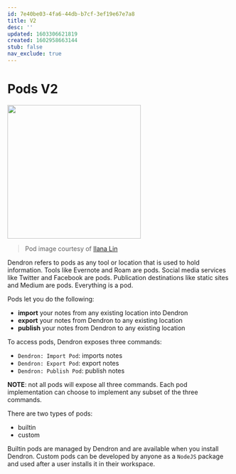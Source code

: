 ```yaml
---
id: 7e40be03-4fa6-44db-b7cf-3ef19e67e7a8
title: V2
desc: ''
updated: 1603306621819
created: 1602958663144
stub: false
nav_exclude: true
---
```


# Pods V2


<img src="https://foundation-prod-assetspublic53c57cce-8cpvgjldwysl.s3-us-west-2.amazonaws.com/assets/images/pods.png" height="300px"/>

> Pod image courtesy of [Ilana Lin](https://www.instagram.com/ilana_lin/)

Dendron refers to pods as any tool or location that is used to hold information. Tools like Evernote and Roam are pods. Social media services like Twitter and Facebook are pods. Publication destinations like static sites and Medium are pods. Everything is a pod.

Pods let you do the following:
- **import** your notes from any existing location into Dendron
- **export** your notes from Dendron to any existing location
- **publish** your notes from Dendron to any existing location

To access pods, Dendron exposes three commands:
- `Dendron: Import Pod`: imports notes 
- `Dendron: Export Pod`: export notes 
- `Dendron: Publish Pod`: publish notes 

**NOTE**: not all pods will expose all three commands. Each pod implementation can choose to implement any subset of the three commands. 

There are two types of pods:
- builtin 
- custom

Builtin pods are managed by Dendron and are available when you install Dendron. Custom pods can be developed by anyone as a `NodeJS` package and used after a user installs it in their workspace. 
